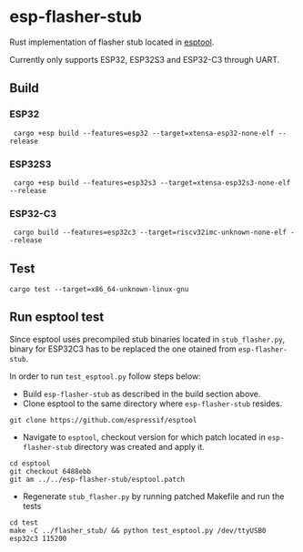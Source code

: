 # esp-flasher-stub

Rust implementation of flasher stub located in [esptool](https://github.com/espressif/esptool/).

Currently only supports ESP32, ESP32S3 and ESP32-C3 through UART.

## Build

### ESP32

```
 cargo +esp build --features=esp32 --target=xtensa-esp32-none-elf --release
```

### ESP32S3

```
 cargo +esp build --features=esp32s3 --target=xtensa-esp32s3-none-elf --release
```

### ESP32-C3

```
 cargo build --features=esp32c3 --target=riscv32imc-unknown-none-elf --release
```

## Test

```
cargo test --target=x86_64-unknown-linux-gnu
```

## Run esptool test

Since esptool uses precompiled stub binaries located in `stub_flasher.py`,
binary for ESP32C3 has to be replaced the one otained from `esp-flasher-stub`.

In order to run `test_esptool.py` follow steps below:

- Build `esp-flasher-stub` as described in the build section above.
- Clone esptool to the same directory where `esp-flasher-stub` resides.

```
git clone https://github.com/espressif/esptool
```

- Navigate to `esptool`, checkout version for which patch located in `esp-flasher-stub` directory was created and apply it.

```
cd esptool
git checkout 6488ebb
git am ../../esp-flasher-stub/esptool.patch
```

- Regenerate `stub_flasher.py` by running patched Makefile and run the tests

```
cd test
make -C ../flasher_stub/ && python test_esptool.py /dev/ttyUSB0 esp32c3 115200
```
